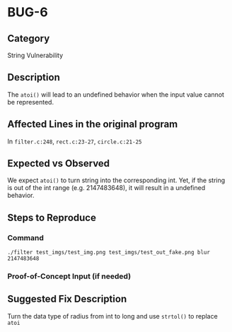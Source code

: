 # BUG-6
## Category
String Vulnerability

## Description
The `atoi()` will lead to an undefined behavior when the input value cannot be represented.

## Affected Lines in the original program
In `filter.c:248`, `rect.c:23-27`, `circle.c:21-25`

## Expected vs Observed
We expect `atoi()` to turn string into the corresponding int. Yet, if the string is out of the int range (e.g. 2147483648), it will result in a undefined behavior.

## Steps to Reproduce

### Command

```
./filter test_imgs/test_img.png test_imgs/test_out_fake.png blur 2147483648
```

### Proof-of-Concept Input (if needed)


## Suggested Fix Description
Turn the data type of radius from int to long and use `strtol()` to replace `atoi`
